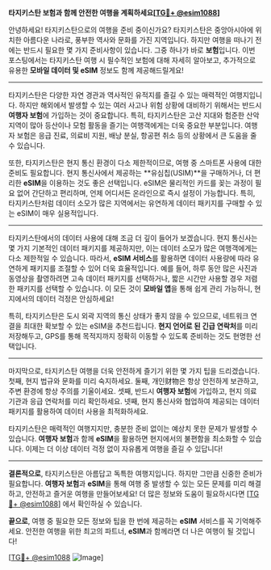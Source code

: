 **타지키스탄 보험과 함께 안전한 여행을 계획하세요[[TG💪+ @esim1088](https://t.me/s/esim1088)]**

안녕하세요! 타지키스탄으로의 여행을 준비 중이신가요? 타지키스탄은 중앙아시아에 위치한 아름다운 나라로, 풍부한 역사와 문화를 가진 지역입니다. 하지만 여행을 떠나기 전에는 반드시 필요한 몇 가지 준비사항이 있습니다. 그중 하나가 바로 **보험**입니다. 이번 포스팅에서는 타지키스탄 여행 시 필수적인 보험에 대해 자세히 알아보고, 추가적으로 유용한 **모바일 데이터 및 eSIM** 정보도 함께 제공해드릴게요!

---

타지키스탄은 다양한 자연 경관과 역사적인 유적지를 즐길 수 있는 매력적인 여행지입니다. 하지만 해외에서 발생할 수 있는 여러 사고나 위험 상황에 대비하기 위해서는 반드시 **여행자 보험**에 가입하는 것이 중요합니다. 특히, 타지키스탄은 고산 지대와 험준한 산악 지역이 많아 등산이나 모험 활동을 즐기는 여행객에게는 더욱 중요한 부분입니다. 여행자 보험은 응급 진료, 의료비 지원, 배낭 분실, 항공편 취소 등의 상황에서 큰 도움을 줄 수 있습니다.

또한, 타지키스탄은 현지 통신 환경이 다소 제한적이므로, 여행 중 스마트폰 사용에 대한 준비도 필요합니다. 현지 통신사에서 제공하는 **유심칩(USIM)**을 구매하거나, 더 편리한 **eSIM**을 이용하는 것도 좋은 선택입니다. eSIM은 물리적인 카드를 꽂는 과정이 필요 없어 간단하고 편리하며, 언제 어디서든 온라인으로 즉시 설정이 가능합니다. 특히, 타지키스탄처럼 데이터 소모가 많은 지역에서는 유연하게 데이터 패키지를 구매할 수 있는 eSIM이 매우 실용적입니다.

---

타지키스탄에서의 데이터 사용에 대해 조금 더 깊이 들어가 보겠습니다. 현지 통신사는 몇 가지 기본적인 데이터 패키지를 제공하지만, 이는 데이터 소모가 많은 여행객에게는 다소 제한적일 수 있습니다. 따라서, **eSIM 서비스**를 활용하면 데이터 사용량에 따라 유연하게 패키지를 조절할 수 있어 더욱 효율적입니다. 예를 들어, 하루 동안 많은 사진과 동영상을 촬영하려면 고속 데이터 패키지를 선택하거나, 짧은 시간만 사용할 경우 저렴한 패키지를 선택할 수 있습니다. 이 모든 것이 **모바일 앱**을 통해 쉽게 관리 가능하니, 현지에서의 데이터 걱정은 안심하세요!

특히, 타지키스탄은 도시 외곽 지역의 통신 상태가 좋지 않을 수 있으므로, 네트워크 연결을 최대한 확보할 수 있는 eSIM을 추천드립니다. **현지 언어로 된 긴급 연락처**를 미리 저장해두고, GPS를 통해 목적지까지 정확히 이동할 수 있도록 준비하는 것도 현명한 선택입니다.

---

마지막으로, 타지키스탄 여행을 더욱 안전하게 즐기기 위한 몇 가지 팁을 드리겠습니다. 첫째, 현지 법규와 문화를 미리 숙지하세요. 둘째, 개인财物은 항상 안전하게 보관하고, 주변 환경에 항상 주의를 기울이세요. 셋째, 반드시 **여행자 보험**에 가입하고, 현지 의료기관과 응급 연락처를 미리 확인하세요. 넷째, 현지 통신사와 협업하여 제공되는 데이터 패키지를 활용하여 데이터 사용을 최적화하세요.

타지키스탄은 매력적인 여행지지만, 충분한 준비 없이는 예상치 못한 문제가 발생할 수 있습니다. **여행자 보험**과 함께 **eSIM**을 활용하면 현지에서의 불편함을 최소화할 수 있습니다. 이제는 더 이상 데이터 걱정 없이 자유롭게 여행을 즐길 수 있답니다!

---

**결론적으로**, 타지키스탄은 아름답고 독특한 여행지입니다. 하지만 그만큼 신중한 준비가 필요합니다. **여행자 보험**과 **eSIM**을 통해 여행 중 발생할 수 있는 모든 문제를 미리 해결하고, 안전하고 즐거운 여행을 만들어보세요! 더 많은 정보와 도움이 필요하시다면 [[TG💪+ @esim1088](https://t.me/s/esim1088)] 에서 확인하실 수 있습니다.

**끝으로**, 여행 중 필요한 모든 정보와 팁을 한 번에 제공하는 **eSIM** 서비스를 꼭 기억해주세요. 안전한 여행을 위한 최고의 파트너, **eSIM**과 함께라면 더 나은 여행이 될 것입니다! 

[[TG💪+ @esim1088](https://t.me/s/esim1088) ![Image](https://i.postimg.cc/Y0z9fWf4/image.png)]